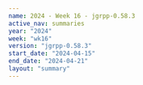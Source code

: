 ```yaml
---
name: 2024 - Week 16 - jgrpp-0.58.3
active_nav: summaries
year: "2024"
week: "wk16"
version: "jgrpp-0.58.3"
start_date: "2024-04-15"
end_date: "2024-04-21"
layout: "summary"
---
```

